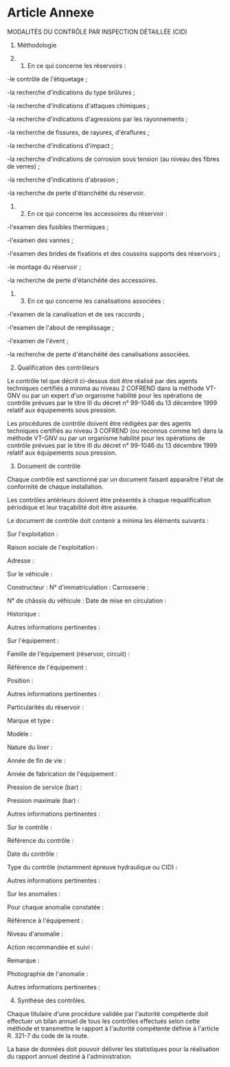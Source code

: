 # Article Annexe

MODALITÉS DU CONTRÔLE PAR INSPECTION DÉTAILLÉE (CID)

1. Méthodologie

1. 1. En ce qui concerne les réservoirs :

-le contrôle de l'étiquetage ;

-la recherche d'indications du type brûlures ;

-la recherche d'indications d'attaques chimiques ;

-la recherche d'indications d'agressions par les rayonnements ;

-la recherche de fissures, de rayures, d'éraflures ;

-la recherche d'indications d'impact ;

-la recherche d'indications de corrosion sous tension (au niveau des fibres de verres) ;

-la recherche d'indications d'abrasion ;

-la recherche de perte d'étanchéité du réservoir.

1. 2. En ce qui concerne les accessoires du réservoir :

-l'examen des fusibles thermiques ;

-l'examen des vannes ;

-l'examen des brides de fixations et des coussins supports des réservoirs ;

-le montage du réservoir ;

-la recherche de perte d'étanchéité des accessoires.

1. 3. En ce qui concerne les canalisations associées :

-l'examen de la canalisation et de ses raccords ;

-l'examen de l'about de remplissage ;

-l'examen de l'évent ;

-la recherche de perte d'étanchéité des canalisations associées.

2. Qualification des contrôleurs

Le contrôle tel que décrit ci-dessus doit être réalisé par des agents techniques certifiés a minima au niveau 2 COFREND dans la méthode VT-GNV ou par un expert d'un organisme habilité pour les opérations de contrôle prévues par le titre III du décret n° 99-1046 du 13 décembre 1999 relatif aux équipements sous pression.

Les procédures de contrôle doivent être rédigées par des agents techniques certifiés au niveau 3 COFREND (ou reconnus comme tel) dans la méthode VT-GNV ou par un organisme habilité pour les opérations de contrôle prévues par le titre III du décret n° 99-1046 du 13 décembre 1999 relatif aux équipements sous pression.

3. Document de contrôle

Chaque contrôle est sanctionné par un document faisant apparaître l'état de conformité de chaque installation.

Les contrôles antérieurs doivent être présentés à chaque requalification périodique et leur traçabilité doit être assurée.

Le document de contrôle doit contenir a minima les éléments suivants :

Sur l'exploitation :

Raison sociale de l'exploitation :

Adresse :

Sur le véhicule :

Constructeur : N° d'immatriculation : Carrosserie :

N° de châssis du véhicule : Date de mise en circulation :

Historique :

Autres informations pertinentes :

Sur l'équipement :

Famille de l'équipement (réservoir, circuit) :

Référence de l'équipement :

Position :

Autres informations pertinentes :

Particularités du réservoir :

Marque et type :

Modèle :

Nature du liner :

Année de fin de vie :

Année de fabrication de l'équipement :

Pression de service (bar) :

Pression maximale (bar) :

Autres informations pertinentes :

Sur le contrôle :

Référence du contrôle :

Date du contrôle :

Type du contrôle (notamment épreuve hydraulique ou CID) :

Autres informations pertinentes :

Sur les anomalies :

Pour chaque anomalie constatée :

Référence à l'équipement :

Niveau d'anomalie :

Action recommandée et suivi :

Remarque :

Photographie de l'anomalie :

Autres informations pertinentes :

4. Synthèse des contrôles.

Chaque titulaire d'une procédure validée par l'autorité compétente doit effectuer un bilan annuel de tous les contrôles effectués selon cette méthode et transmettre le rapport à l'autorité compétente définie à l'article R. 321-7 du code de la route.

La base de données doit pouvoir délivrer les statistiques pour la réalisation du rapport annuel destiné à l'administration.
